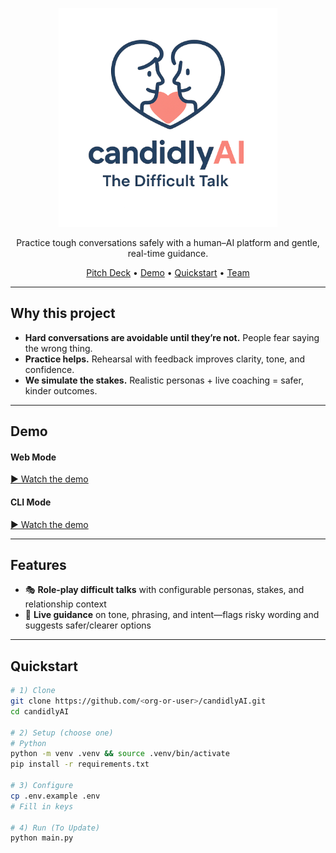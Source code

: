 

<p align="center">
  <img src="assets/logo/candidlyAI_logo.png" alt="candidlyAI — The Difficult Talk" width="350">
</p>
<p align="center">
  Practice tough conversations safely with a human–AI platform and gentle, real-time guidance.
</p>

<p align="center">
  <a href="https://www.canva.com/design/DAG27AZRI_U/nN6qcksGsKJ4i0qjNGV8_Q/edit?utm_content=DAG27AZRI_U&utm_campaign=designshare&utm_medium=link2&utm_source=sharebutton">Pitch Deck</a> •
  <a href="#demo">Demo</a> •
  <a href="#quickstart">Quickstart</a> •
  <a href="#team">Team</a>
</p>

---

## Why this project
- **Hard conversations are avoidable until they’re not.** People fear saying the wrong thing.
- **Practice helps.** Rehearsal with feedback improves clarity, tone, and confidence.
- **We simulate the stakes.** Realistic personas + live coaching = safer, kinder outcomes.

---

## Demo

#### Web Mode
[▶️ Watch the demo](assets/candidlyAI_fe_demo.mp4)

#### CLI Mode
[▶️ Watch the demo](assets/candidlyAI_demo.mp4)

---

## Features

* 🎭 **Role-play difficult talks** with configurable personas, stakes, and relationship context
* 🧭 **Live guidance** on tone, phrasing, and intent—flags risky wording and suggests safer/clearer options

---

## Quickstart

```bash
# 1) Clone
git clone https://github.com/<org-or-user>/candidlyAI.git
cd candidlyAI

# 2) Setup (choose one)
# Python
python -m venv .venv && source .venv/bin/activate
pip install -r requirements.txt

# 3) Configure
cp .env.example .env
# Fill in keys

# 4) Run (To Update)
python main.py